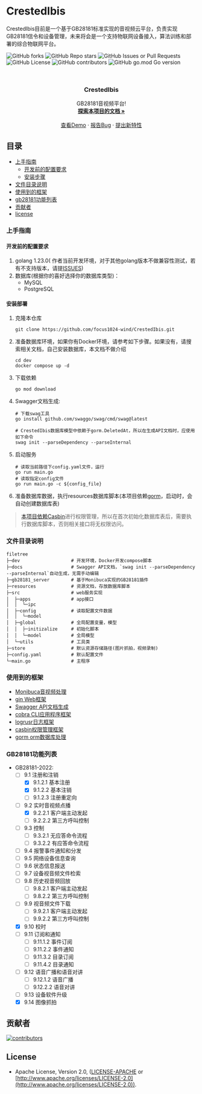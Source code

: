 # CrestedIbis

CrestedIbis目前是一个基于GB28181标准实现的音视频云平台，负责实现GB28181信令和设备管理，未来将会是一个支持物联网设备接入，算法训练和部署的综合物联网平台。

![GitHub forks](https://img.shields.io/github/forks/focus1024-wind/CrestedIbis)
![GitHub Repo stars](https://img.shields.io/github/stars/focus1024-wind/CrestedIbis)
![GitHub Issues or Pull Requests](https://img.shields.io/github/issues/focus1024-wind/CrestedIbis)
![GitHub License](https://img.shields.io/github/license/focus1024-wind/CrestedIbis)
![GitHub contributors](https://img.shields.io/github/contributors-anon/focus1024-wind/CrestedIbis)
![GitHub go.mod Go version](https://img.shields.io/github/go-mod/go-version/focus1024-wind/CrestedIbis)

<br />


<div align="center">
<h3 align="center">CrestedIbis</h3>
  <p align="center">
    GB28181音视频平台!
    <br />
    <a href="https://github.com/focus1024-wind/CrestedIbis"><strong>探索本项目的文档 »</strong></a>
    <br />
    <br />
    <a href="https://github.com/focus1024-wind/CrestedIbis">查看Demo</a>
    ·
    <a href="https://github.com/focus1024-wind/CrestedIbis/issues">报告Bug</a>
    ·
    <a href="https://github.com/focus1024-wind/CrestedIbis/issues">提出新特性</a>
  </p>
</div>

## 目录

- [上手指南](#上手指南)
    - [开发前的配置要求](#开发前的配置要求)
    - [安装步骤](#安装部署)
- [文件目录说明](#文件目录说明)
- [使用到的框架](#使用到的框架)
- [gb28181功能列表](#gb28181功能列表)
- [贡献者](#贡献者)
- [license](#license)

### 上手指南

#### 开发前的配置要求

1. golang 1.23.0(
   作者当前开发环境，对于其他golang版本不做兼容性测试，若有不支持版本，请提[ISSUES](https://github.com/focus1024-wind/CrestedIbis/issues))
2. 数据库(根据你的喜好选择你的数据库类型)：
    - MySQL
    - PostgreSQL

#### 安装部署

1. 克隆本仓库
    ```shell
    git clone https://github.com/focus1024-wind/CrestedIbis.git
    ```
2. 准备数据库环境，如果你有Docker环境，请参考如下步骤。如果没有，请搜索相关文档，自己安装数据库，本文档不做介绍
    ```shell
    cd dev
    docker compose up -d
    ```
3. 下载依赖
    ```shell
    go mod download
    ```
4. Swagger文档生成:
    ```shell
    # 下载swag工具 
    go install github.com/swaggo/swag/cmd/swag@latest
    ```
    ```shell
    # CrestedIbis数据库模型中依赖于gorm.DeletedAt，所以在生成API文档时，应使用如下命令
    swag init --parseDependency --parseInternal
    ```
5. 启动服务
    ```shell
    # 读取当前路径下config.yaml文件，运行
    go run main.go
    # 读取指定config文件
    go run main.go -c ${config_file}
    ```
6. 准备数据库数据，执行resources数据库脚本(本项目依赖[gorm](https://github.com/go-gorm/gorm)，启动时，会自动创建数据库表)

> [本项目依赖Casbin](https://github.com/casbin/casbin)进行权限管理，所以在首次初始化数据库表后，需要执行数据库脚本，否则相关接口将无权限访问。

### 文件目录说明

```
filetree
├─dev                   # 开发环境，Docker开发compose脚本
├─docs                  # Swagger API文档，`swag init --parseDependency --parseInternal`自动生成，无需手动编辑
├─gb28181_server        # 基于Monibuca实现的GB28181插件
├─resources             # 资源文档，存放数据库脚本
├─src                   # web服务实现
│  ├─apps               # app接口
│  │  └─ipc
│  ├─config             # 读取配置文件数据
│  │  └─model
│  ├─global             # 全局配置变量，模型
│  │  ├─initizalize     # 初始化脚本
│  │  └─model           # 全局模型
│  └─utils              # 工具类
├─store                 # 默认资源存储路径(图片抓拍，视频录制)
├─config.yaml           # 默认配置文件
└─main.go               # 主程序
```

### 使用到的框架

- [Monibuca音视频处理](https://github.com/Monibuca)
- [gin Web框架](https://github.com/gin-gonic/gin)
- [Swagger API文档生成](https://github.com/swaggo/gin-swagger)
- [cobra CLI应用程序框架](https://github.com/spf13/cobra)
- [logrusr日志框架](https://github.com/sirupsen/logrus)
- [casbin权限管理框架](https://github.com/casbin/casbin)
- [gorm orm数据库处理](https://github.com/go-gorm/gorm)

### GB28181功能列表

- GB28181-2022:
    - [ ] 9.1 注册和注销
        - [x] 9.1.2.1 基本注册
        - [x] 9.1.2.2 基本注销
        - [ ] 9.1.2.3 注册重定向
    - [ ] 9.2 实时音视频点播
        - [x] 9.2.2.1 客户端主动发起
        - [ ] 9.2.2.2 第三方呼叫控制
    - [ ] 9.3 控制
        - [ ] 9.3.2.1 无应答命令流程
        - [ ] 9.3.2.2 有应答命令流程
    - [ ] 9.4 报警事件通知和分发
    - [ ] 9.5 网络设备信息查询
    - [ ] 9.6 状态信息报送
    - [ ] 9.7 设备视音频文件检索
    - [ ] 9.8 历史视音频回放
        - [ ] 9.8.2.1 客户端主动发起
        - [ ] 9.8.2.2 第三方呼叫控制
    - [ ] 9.9 视音频文件下载
        - [ ] 9.9.2.1 客户端主动发起
        - [ ] 9.9.2.2 第三方呼叫控制
    - [x] 9.10 校时
    - [ ] 9.11 订阅和通知
        - [ ] 9.11.1.2 事件订阅
        - [ ] 9.11.2.2 事件通知
        - [ ] 9.11.3.2 目录订阅
        - [ ] 9.11.4.2 目录通知
    - [ ] 9.12 语音广播和语音对讲
        - [ ] 9.12.1.2 语音广播
        - [ ] 9.12.2.2 语音对讲
    - [ ] 9.13 设备软件升级
    - [x] 9.14 图像抓拍

## 贡献者

<a href="https://github.com/focus1024-wind/CrestedIbis/graphs/contributors">
  <img src="https://contrib.rocks/image?repo=focus1024-wind/CrestedIbis"  alt="contributors"/>
</a>

## License

- Apache License, Version 2.0, ([LICENSE-APACHE](LICENSE-APACHE)
  or [http://www.apache.org/licenses/LICENSE-2.0](http://www.apache.org/licenses/LICENSE-2.0)).
